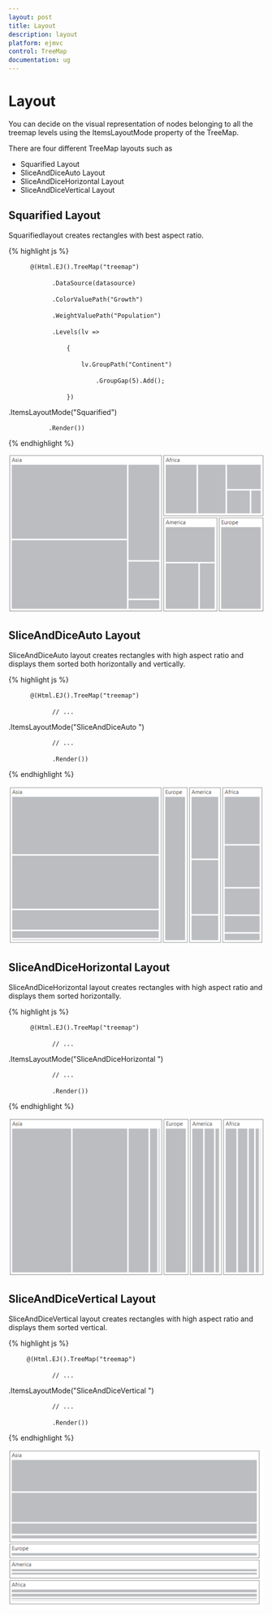 ```yaml
---
layout: post
title: Layout
description: layout
platform: ejmvc
control: TreeMap
documentation: ug
---
```


# Layout

You can decide on the visual representation of nodes belonging to all the treemap levels using the ItemsLayoutMode property of the TreeMap.

There are four different TreeMap layouts such as

* Squarified Layout
* SliceAndDiceAuto Layout
* SliceAndDiceHorizontal Layout
* SliceAndDiceVertical Layout

## Squarified Layout

Squarifiedlayout creates rectangles with best aspect ratio.

{% highlight js %}

          @(Html.EJ().TreeMap("treemap")

                .DataSource(datasource)

                .ColorValuePath("Growth")

                .WeightValuePath("Population")               

                .Levels(lv =>

                    {

                        lv.GroupPath("Continent")

                            .GroupGap(5).Add();

                    })     

.ItemsLayoutMode("Squarified")           

               .Render())



{% endhighlight %}



![](Layout_images/Layout_img1.png)

## SliceAndDiceAuto Layout

SliceAndDiceAuto layout creates rectangles with high aspect ratio and displays them sorted both horizontally and vertically.

{% highlight js %}

          @(Html.EJ().TreeMap("treemap")

                // ...   

.ItemsLayoutMode("SliceAndDiceAuto ")

                // ...   

                .Render())





{% endhighlight %}



![](Layout_images/Layout_img2.png)

## SliceAndDiceHorizontal Layout

SliceAndDiceHorizontal layout creates rectangles with high aspect ratio and displays them sorted horizontally.

{% highlight js %}

          @(Html.EJ().TreeMap("treemap")

                // ...   

.ItemsLayoutMode("SliceAndDiceHorizontal ")

                // ...   

                .Render())



{% endhighlight %}



![](Layout_images/Layout_img3.png)

## SliceAndDiceVertical Layout

SliceAndDiceVertical layout creates rectangles with high aspect ratio and displays them sorted vertical.

{% highlight js %}

         @(Html.EJ().TreeMap("treemap")

                // ...   

.ItemsLayoutMode("SliceAndDiceVertical ")

                // ...   

                .Render())





{% endhighlight %}



![](Layout_images/Layout_img4.png)

